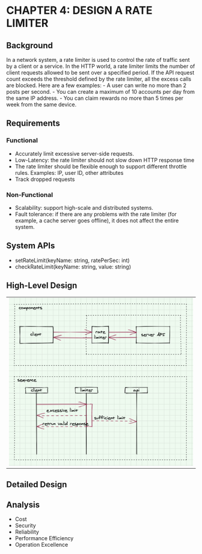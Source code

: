 # CHAPTER 4: DESIGN A RATE LIMITER

## Background
In a network system, a rate limiter is used to control the rate of traffic sent by a client or a service. In the HTTP world, a rate limiter limits the number of client requests allowed to be sent over a specified period. If the API request count exceeds the threshold defined by the rate limiter, all the excess calls are blocked. Here are a few examples:
    - A user can write no more than 2 posts per second.
    - You can create a maximum of 10 accounts per day from the same IP address. 
    - You can claim rewards no more than 5 times per week from the same device.

## Requirements

### Functional 
- Accurately limit excessive server-side requests. 
- Low-Latency: the rate limiter should not slow down HTTP response time
- The rate limiter should be flexible enough to support different throttle rules. Examples: IP, user ID, other attributes
- Track dropped requests

### Non-Functional
- Scalability: support high-scale and distributed systems.
- Fault tolerance: if there are any problems with the rate limiter (for example, a cache server goes offline), it does not affect the entire system.

## System APIs
- setRateLimit(keyName: string, ratePerSec: int)
- checkRateLimit(keyName: string, value: string)

## High-Level Design

<table width="256px">
  <tr>
    <td><img src="../images/ch4-rate-limit.png" /></td>
  </tr>
</table>

## Detailed Design 


## Analysis
- Cost
- Security
- Reliability
- Performance Efficiency
- Operation Excellence